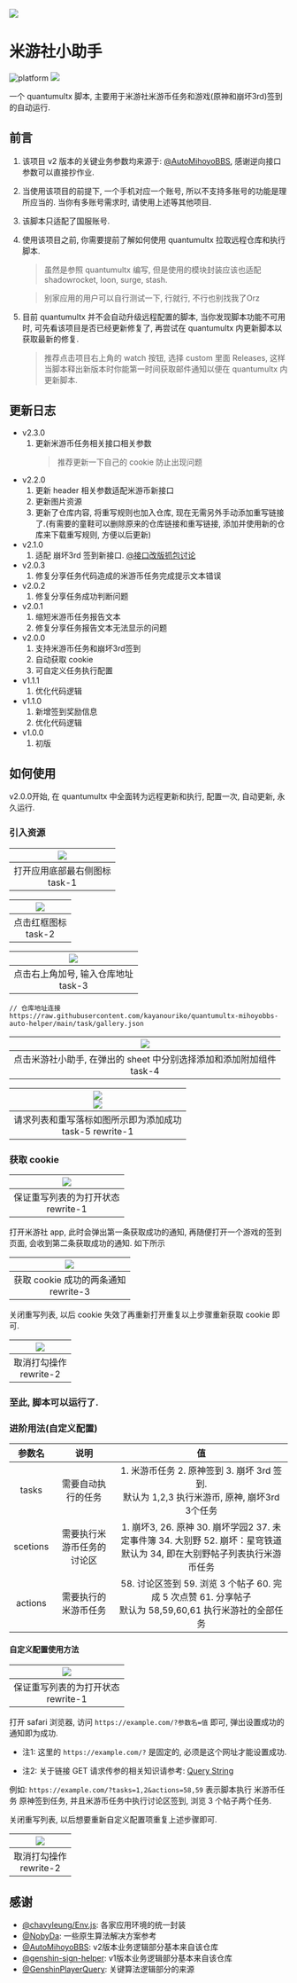 ![](./assets/appicon.png)
# 米游社小助手

![platform](https://img.shields.io/badge/platform-quantumultx-lightgrey.svg) [![](https://img.shields.io/github/v/release/kayanouriko/quantumultx-genshin-autosign-helper)](https://github.com/kayanouriko/quantumultx-genshin-autosign-helper/releases)

一个 quantumultx 脚本, 主要用于米游社米游币任务和游戏(原神和崩坏3rd)签到的自动运行.

## 前言

1. 该项目 v2 版本的关键业务参数均来源于: [@AutoMihoyoBBS](https://github.com/Womsxd/AutoMihoyoBBS), 感谢逆向接口参数可以直接抄作业.

2. 当使用该项目的前提下, 一个手机对应一个账号, 所以不支持多账号的功能是理所应当的. 当你有多账号需求时, 请使用上述等其他项目.

3. 该脚本只适配了国服账号.

4. 使用该项目之前, 你需要提前了解如何使用 quantumultx 拉取远程仓库和执行脚本.

    > 虽然是参照 quantumultx 编写, 但是使用的模块封装应该也适配 shadowrocket, loon, surge, stash. 

    > 别家应用的用户可以自行测试一下, 行就行, 不行也别找我了Orz

5. 目前 quantumultx 并不会自动升级远程配置的脚本, 当你发现脚本功能不可用时, 可先看该项目是否已经更新修复了, 再尝试在 quantumultx 内更新脚本以获取最新的修复.

    > 推荐点击项目右上角的 watch 按钮, 选择 custom 里面 Releases, 这样当脚本释出新版本时你能第一时间获取邮件通知以便在 quantumultx 内更新脚本.

## 更新日志
* v2.3.0
    1. 更新米游币任务相关接口相关参数
        > 推荐更新一下自己的 cookie 防止出现问题
* v2.2.0
    1. 更新 header 相关参数适配米游币新接口
    2. 更新图片资源
    3. 更新了仓库内容, 将重写规则也加入仓库, 现在无需另外手动添加重写链接了.(有需要的童鞋可以删除原来的仓库链接和重写链接, 添加并使用新的仓库来下载重写规则, 方便以后更新)
* v2.1.0
    1. 适配 崩坏3rd 签到新接口. [@接口改版抓包讨论](https://github.com/Womsxd/AutoMihoyoBBS/issues/151)
* v2.0.3
    1. 修复分享任务代码造成的米游币任务完成提示文本错误
* v2.0.2
    1. 修复分享任务成功判断问题
* v2.0.1
    1. 缩短米游币任务报告文本
    2. 修复分享任务报告文本无法显示的问题
* v2.0.0
    1. 支持米游币任务和崩坏3rd签到
    2. 自动获取 cookie
    3. 可自定义任务执行配置
* v1.1.1
    1. 优化代码逻辑
* v1.1.0 
    1. 新增签到奖励信息
    2. 优化代码逻辑
* v1.0.0 
    1. 初版

## 如何使用

v2.0.0开始, 在 quantumultx 中全面转为远程更新和执行, 配置一次, 自动更新, 永久运行.  

### 引入资源

|     ![](./assets/task-1.PNG)     |
| :------------------------------: |
| 打开应用底部最右侧图标<br>task-1 |

| ![](./assets/task-2.PNG) |
| :----------------------: |
|  点击红框图标<br>task-2  |

|        ![](./assets/task-3.PNG)        |
| :------------------------------------: |
| 点击右上角加号, 输入仓库地址<br>task-3 |

```
// 仓库地址连接
https://raw.githubusercontent.com/kayanouriko/quantumultx-mihoyobbs-auto-helper/main/task/gallery.json
```

|                        ![](./assets/task-4.PNG)                         |
| :---------------------------------------------------------------------: |
| 点击米游社小助手, 在弹出的 sheet 中分别选择添加和添加附加组件<br>task-4 |

|  ![](./assets/task-5.PNG)<br>![](./assets/rewrite-1.PNG)   |
| :--------------------------------------------------------: |
| 请求列表和重写落标如图所示即为添加成功<br>task-5 rewrite-1 |

### 获取 cookie

|      ![](./assets/rewrite-1.PNG)      |
| :-----------------------------------: |
| 保证重写列表的为打开状态<br>rewrite-1 |

打开米游社 app, 此时会弹出第一条获取成功的通知, 再随便打开一个游戏的签到页面, 会收到第二条获取成功的通知. 如下所示

|       ![](./assets/rewrite-3.PNG)       |
| :-------------------------------------: |
| 获取 cookie 成功的两条通知<br>rewrite-3 |

关闭重写列表, 以后 cookie 失效了再重新打开重复以上步骤重新获取 cookie 即可.

| ![](./assets/rewrite-2.PNG) |
| :-------------------------: |
|  取消打勾操作<br>rewrite-2  |

### 至此, 脚本可以运行了.

### 进阶用法(自定义配置)

|  参数名  |            说明            |                                                              值                                                               |
| :------: | :------------------------: | :---------------------------------------------------------------------------------------------------------------------------: |
|  tasks   |     需要自动执行的任务     |                1. 米游币任务 2. 原神签到 3. 崩坏 3rd 签到. <br>默认为 1,2,3 执行米游币, 原神, 崩坏3rd 3个任务                 |
| scetions | 需要执行米游币任务的讨论区 | 1. 崩坏3, 26. 原神 30. 崩坏学园2 37. 未定事件簿 34. 大别野 52. 崩坏：星穹铁道 <br>默认为 34, 即在大别野帖子列表执行米游币任务 |
| actions  |    需要执行的米游币任务    |          58. 讨论区签到 59. 浏览 3 个帖子 60. 完成 5 次点赞 61. 分享帖子 <br>默认为 58,59,60,61 执行米游社的全部任务          |

#### 自定义配置使用方法

|      ![](./assets/rewrite-1.PNG)      |
| :-----------------------------------: |
| 保证重写列表的为打开状态<br>rewrite-1 |

打开 safari 浏览器, 访问 `https://example.com/?参数名=值` 即可, 弹出设置成功的通知即为成功.

* 注1: 这里的 `https://example.com/?` 是固定的, 必须是这个网址才能设置成功.

* 注2: 关于链接 GET 请求传参的相关知识请参考: [Query String](https://en.wikipedia.org/wiki/Query_string)

例如: `https://example.com/?tasks=1,2&actions=58,59` 表示脚本执行 米游币任务 原神签到任务, 并且米游币任务中执行讨论区签到, 浏览 3 个帖子两个任务.

关闭重写列表, 以后想要重新自定义配置项重复上述步骤即可.

| ![](./assets/rewrite-2.PNG) |
| :-------------------------: |
|  取消打勾操作<br>rewrite-2  |

## 感谢

* [@chavyleung/Env.js](https://github.com/chavyleung/scripts): 各家应用环境的统一封装
* [@NobyDa](https://github.com/NobyDa/Script): 一些原生算法解决方案参考
* [@AutoMihoyoBBS](https://github.com/Womsxd/AutoMihoyoBBS): v2版本业务逻辑部分基本来自该仓库
* [@genshin-sign-helper](https://github.com/daye99/genshin-sign-helper): v1版本业务逻辑部分基本来自该仓库
* [@GenshinPlayerQuery](https://github.com/Azure99/GenshinPlayerQuery/issues/20): 关键算法逻辑部分的来源

